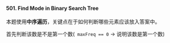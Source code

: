 #### 501. Find Mode in Binary Search Tree

本题使用**中序遍历**，关键点在于如何判断哪些元素应该放入答案中。

首先判断该数是不是第一个数(``` maxFreq == 0``` -> 说明该数是第一个数)
